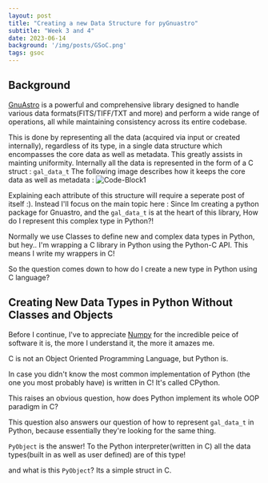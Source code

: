 ```yaml
---
layout: post
title: "Creating a new Data Structure for pyGnuastro"
subtitle: "Week 3 and 4"
date: 2023-06-14
background: '/img/posts/GSoC.png'
tags: gsoc
---
```


## Background

[GnuAstro](https://www.gnu.org/savannah-checkouts/gnu/gnuastro/gnuastro.html) is a powerful and comprehensive library designed to handle various data formats(FITS/TIFF/TXT and more) and perform a wide range of operations, all while maintaining consistency across its entire codebase. 


This is done by representing all the data (acquired via input or created internally), regardless of its type, in a single data structure which encompasses the core data as well as metadata. This greatly assists in mainting uniformity.
Internally all the data is represented in the form of a C struct : `gal_data_t`
The following image describes how it keeps the core data as well as metadata : 
![Code-Block1](({{site.baseurl}}/img/posts/creating-data-structure/gal_data_t.png))

Explaining each attribute of this structure will require a seperate post of itself :). Instead I'll focus on the main topic here : Since Im creating a python package for Gnuastro, and the `gal_data_t` is at the heart of this library, How do I represent this complex type in Python?!


Normally we use Classes to define new and complex data types in Python, but hey.. I'm wrapping a C library in Python using the Python-C API. This means I write my wrappers in C!



So the question comes down to how do I create a new type in Python using C language?


## Creating New Data Types in Python Without Classes and Objects

Before I continue, I've to appreciate [Numpy](https://numpy.org/) for the incredible peice of software it is, the more I understand it, the more it amazes me.


C is not an Object Oriented Programming Language, but Python is.

In case you didn't know the most common implementation of Python (the one you most probably have) is written in C! It's called CPython.

This raises an obvious question, how does Python implement its whole OOP paradigm in C?

This question also answers our question of how to represent `gal_data_t` in Python, because essentially they're looking for the same thing.


`PyObject` is the answer! To the Python interpreter(written in C) all the data types(built in as well as user defined) are of this type!

and what is this `PyObject`? Its a simple struct in C.